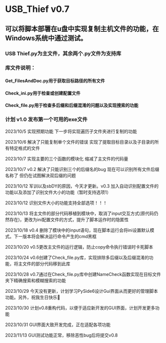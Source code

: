 # USB_Thief v0.7
## 可以将脚本部署在u盘中实现复制主机文件的功能，在Windows系统中通过测试。
### USB Thief.py为主文件，其余两个.py文件为支持库
### 库文件说明：
#### Get_FilesAndDoc.py用于获取目标路径的所有文件
#### Check_ini.py用于检查或创建配置文件
#### Check_file.py用于检查多后缀和后缀混淆的问题以及实现搜索的功能
### 计划 v1.0 发布第一个可用的exe文件

 2023/10/5 实现预期功能 下一步将实现遍历子文件夹进行复制的功能
 
 2023/10/6 解决了只能复制单个文件的错误 实现了提取目标目录以及子目录的所有特定格式的文件
 
 2023/10/7 实现主要的三个函数的模块化 缩减了主文件的代码量

 2023/10/7 v0.2 解决了只能识别三个的后缀名的bug 现在可以识别所有文件后缀名称了 但仍在试图解决双后缀的问题

 2023/10/12 军训以及sbDY的原因，今天才更新。v0.3 加入自动识别配置文件的功能以及添加了识别文件大小的功能（暂时支持选项1）

 2023/10/12 识别文件大小的功能支持全部选项！！！

 2023/10/13 将主文件的部分代码移植到模块中，取消了input交互方式(原代码仍然存在)，更改为ini配置文件的方式，提升了脚本运作时的隐匿性

 2023/10/18 v0.4 删除了模块中的input语句，现在脚本运行会将ini设置默认模式。下一版本将会解决运行命令产生的cmd黑框
 
 2023/10/20 v0.5更改主文件的运行逻辑，防止copy命令执行错误时卡死脚本

 2023/10/24 v0.6创建了Check_file.py库，实现排除多后缀以及后缀混淆的功能，将主文件的部分代码移到此库

 2023/10/28 v0.7通过在Check_file.py库中创建NameCheck函数实现在目标文件夹下精确搜索和模糊搜索的功能

 2023/10/29 今天没有更新，计划学习PySide6设计Gui界面从而更好的管理脚本功能。另外，祝我生日快乐🎂

 2023/10/30 计划v0.8重构代码，以便于适应新开发的GUI界面，计划开发更多功能

 2023/10/31 GUI界面大致开发完成，正在适配各项功能
 
 2023/11/13 GUI测试功能正常，移除恶性bug后将提交v0.8
